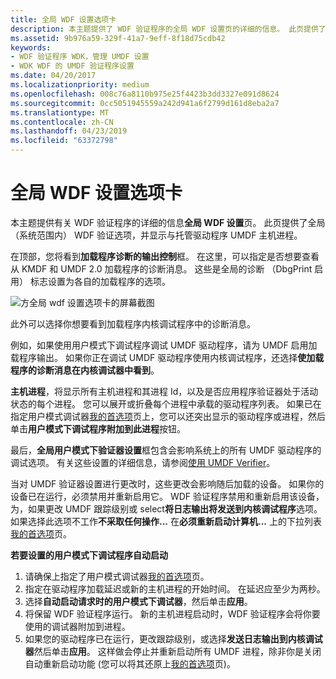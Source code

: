 ```yaml
---
title: 全局 WDF 设置选项卡
description: 本主题提供了 WDF 验证程序的全局 WDF 设置页的详细的信息。 此页提供了全局 （系统范围内） WDF 验证选项，并显示与托管驱动程序 UMDF 主机进程。
ms.assetid: 9b976a59-329f-41a7-9eff-8f18d75cdb42
keywords:
- WDF 验证程序 WDK，管理 UMDF 设置
- WDK WDF 的 UMDF 验证程序设置
ms.date: 04/20/2017
ms.localizationpriority: medium
ms.openlocfilehash: 008c76a8110b975e25f4423b3dd3327e091d8624
ms.sourcegitcommit: 0cc5051945559a242d941a6f2799d161d8eba2a7
ms.translationtype: MT
ms.contentlocale: zh-CN
ms.lasthandoff: 04/23/2019
ms.locfileid: "63372798"
---
```

# <a name="global-wdf-settings-tab"></a>全局 WDF 设置选项卡


本主题提供有关 WDF 验证程序的详细的信息**全局 WDF 设置**页。 此页提供了全局 （系统范围内） WDF 验证选项，并显示与托管驱动程序 UMDF 主机进程。

在顶部，您将看到**加载程序诊断的输出控制**框。 在这里，可以指定是否想要查看从 KMDF 和 UMDF 2.0 加载程序的诊断消息。 这些是全局的诊断 （DbgPrint 启用） 标志设置为各自的加载程序的选项。

![方全局 wdf 设置选项卡的屏幕截图](images/wdfverifier-tab3.png)

此外可以选择你想要看到加载程序内核调试程序中的诊断消息。

例如，如果使用用户模式下调试程序调试 UMDF 驱动程序，请为 UMDF 启用加载程序输出。 如果你正在调试 UMDF 驱动程序使用内核调试程序，还选择**使加载程序的诊断消息在内核调试器中看到**。

**主机进程**，将显示所有主机进程和其进程 Id，以及是否应用程序验证器处于活动状态的每个进程。 您可以展开或折叠每个进程中承载的驱动程序列表。 如果已在指定用户模式调试器[我的首选项](my-preferences-tab.md)页上，您可以还突出显示的驱动程序或进程，然后单击**用户模式下调试程序附加到此进程**按钮。

最后，**全局用户模式下验证器设置**框包含会影响系统上的所有 UMDF 驱动程序的调试选项。 有关这些设置的详细信息，请参阅[使用 UMDF Verifier](https://msdn.microsoft.com/library/windows/hardware/dn265597)。

当对 UMDF 验证器设置进行更改时，这些更改会影响随后加载的设备。 如果你的设备已在运行，必须禁用并重新启用它。 WDF 验证程序禁用和重新启用该设备，为，如果更改 UMDF 跟踪级别或 select**将日志输出将发送到内核调试程序**选项。 如果选择此选项不工作**不采取任何操作...** 在**必须重新启动计算机...** 上的下拉列表[我的首选项](my-preferences-tab.md)页。

**若要设置的用户模式下调试程序自动启动**

1.  请确保上指定了用户模式调试器[我的首选项](my-preferences-tab.md)页。
2.  指定在驱动程序加载延迟或新的主机进程的开始时间。 在延迟应至少为两秒。
3.  选择**自动启动请求时的用户模式下调试器**，然后单击**应用**。
4.  将保留 WDF 验证程序运行。 新的主机进程启动时，WDF 验证程序会将你要使用的调试器附加到进程。
5.  如果您的驱动程序已在运行，更改跟踪级别，或选择**发送日志输出到内核调试器**然后单击**应用**。 这样做会停止并重新启动所有 UMDF 进程，除非你是关闭自动重新启动功能 (您可以将其还原上[我的首选项](my-preferences-tab.md)页)。

 

 





